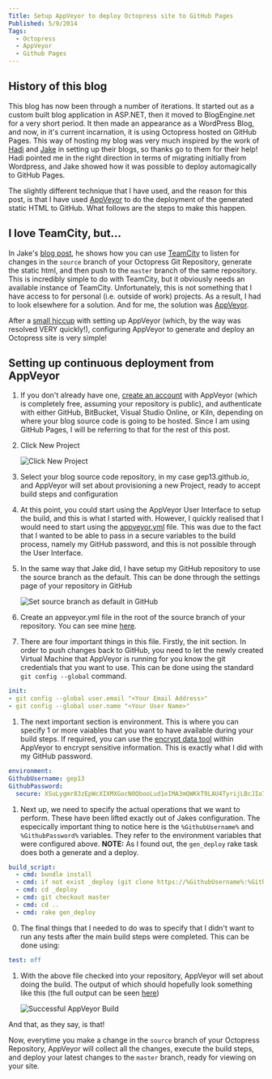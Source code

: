 ```yaml
---
Title: Setup AppVeyor to deploy Octopress site to GitHub Pages
Published: 5/9/2014
Tags: 
  - Octopress
  - AppVeyor
  - Github Pages
---
```


## History of this blog

This blog has now been through a number of iterations.  It started out as a custom built blog application in ASP.NET, then it moved to BlogEngine.net for a very short period.  It then made an appearance as a WordPress Blog, and now, in it's current incarnation, it is using Octopress hosted on GitHub Pages.  This way of hosting my blog was very much inspired by the work of [Hadi](http://hadihariri.com/2013/12/24/migrating-from-wordpress-to-jekyll/) and [Jake](http://jake.ginnivan.net/blog/2014/06/10/low-friction-octopress-github-pages-setup/) in setting up their blogs, so thanks go to them for their help!  Hadi pointed me in the right direction in terms of migrating initially from Wordpress, and Jake showed how it was possible to deploy automagically to GitHub Pages.

The slightly different technique that I have used, and the reason for this post, is that I have used [AppVeyor](http://www.appveyor.com/) to do the deployment of the generated static HTML to GitHub.  What follows are the steps to make this happen.

## I love TeamCity, but...

In Jake's [blog post](http://jake.ginnivan.net/blog/2014/06/10/low-friction-octopress-github-pages-setup/), he shows how you can use [TeamCity](http://www.jetbrains.com/teamcity/) to listen for changes in the ```source``` branch of your Octopress Git Repository, generate the static html, and then push to the ```master``` branch of the same repository.  This is incredibly simple to do with TeamCity, but it obviously needs an available instance of TeamCity.  Unfortunately, this is not something that I have access to for personal (i.e. outside of work) projects.  As a result, I had to look elsewhere for a solution.  And for me, the solution was [AppVeyor](http://www.appveyor.com/).

After a [small hiccup](http://help.appveyor.com/discussions/questions/491-use-appveyor-to-deploy-changes-to-octopress-blog) with setting up AppVeyor (which, by the way was resolved VERY quickly!), configuring AppVeyor to generate and deploy an Octopress site is very simple!

## Setting up continuous deployment from AppVeyor

1. If you don't already have one, [create an account](https://ci.appveyor.com/signup/free) with AppVeyor (which is completely free, assuming your repository is public), and authenticate with either GitHub, BitBucket, Visual Studio Online, or Kiln, depending on where your blog source code is going to be hosted.  Since I am using GitHub Pages, I will be referring to that for the rest of this post.
1. Click New Project

    ![Click New Project](https://gep13wpstorage.blob.core.windows.net/gep13/2014/6/7/NewProject.png)

1. Select your blog source code repository, in my case gep13.github.io, and AppVeyor will set about provisioning a new Project, ready to accept build steps and configuration
1. At this point, you could start using the AppVeyor User Interface to setup the build, and this is what I started with.  However, I quickly realised that I would need to start using the [appveyor.yml](http://www.appveyor.com/docs/appveyor-yml) file.  This was due to the fact that I wanted to be able to pass in a secure variables to the build process, namely my GitHub password, and this is not possible through the User Interface.
1. In the same way that Jake did, I have setup my GitHub repository to use the source branch as the default.  This can be done through the settings page of your repository in GitHub

    ![Set source branch as default in GitHub](https://gep13wpstorage.blob.core.windows.net/gep13/2014/6/7/DefaultSourceBranch.png)

1. Create an appveyor.yml file in the root of the source branch of your repository.  You can see mine [here](https://github.com/gep13/gep13.github.io/blob/source/appveyor.yml).
1. There are four important things in this file.  Firstly, the init section.  In order to push changes back to GitHub, you need to let the newly created Virtual Machine that AppVeyor is running for you know the git credentials that you want to use.  This can be done using the standard ```git config --global``` command.

```yaml
init:
- git config --global user.email "<Your Email Address>"
- git config --global user.name "<Your User Name>"
```

1. The next important section is environment.  This is where you can specify 1 or more vaiables that you want to have available during your build steps.  If required, you can use the [encrypt data tool](https://ci.appveyor.com/tools/encrypt) within AppVeyor to encrypt sensitive information.  This is exactly what I did with my GitHub password.

```yaml
environment:
GithubUsername: gep13
GithubPassword:
  secure: XSuLygmr83zEpWcXIXMXGocN0QbooLud1eIMA3mQWKkT9LAU4TyrijLBcJIo7bD7
```

1. Next up, we need to specify the actual operations that we want to perform.  These have been lifted exactly out of Jakes configuration.  The especically important thing to notice here is the ```%GithubUsername%``` and ```%GithubPassword%``` variables.  They refer to the environment variables that were configured above. **NOTE:**  As I found out, the ```gen_deploy``` rake task does both a generate and a deploy.

```yaml
build_script:
  - cmd: bundle install
  - cmd: if not exist _deploy (git clone https://%GithubUsername%:%GithubPassword%@github.com/%GithubUsername%/%GithubUsername%.github.io.git _deploy)
  - cmd: cd _deploy
  - cmd: git checkout master
  - cmd: cd ..
  - cmd: rake gen_deploy
```

0. The final things that I needed to do was to specify that I didn't want to run any tests after the main build steps were completed.  This can be done using:

```yaml
test: off
```

1. With the above file checked into your repository, AppVeyor will set about doing the build.  The output of which should hopefully look something like this (the full output can be seen [here](https://ci.appveyor.com/project/GaryEwanPark/gep13-github-io/build/1.0.22))

    ![Successful AppVeyor Build](https://gep13wpstorage.blob.core.windows.net/gep13/2014/6/7/SuccessfulBuild.png)
    
And that, as they say, is that!

Now, everytime you make a change in the ```source``` branch of your Octopress Repository, AppVeyor will collect all the changes, execute the build steps, and deploy your latest changes to the ```master``` branch, ready for viewing on your site.
